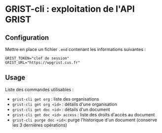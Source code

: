 # GRIST-cli : exploitation de l'API GRIST

## Configuration

Mettre en place un fichier `.end` contenant les informations suivantes :

```
GRIST_TOKEN="clef de session"
GRIST_URL="https://wpgrist.cus.fr"
```

## Usage

Liste des commandes utilisables :

- `grist-cli get org` : liste des organisations
- `grist-cli get org <id>` : détails d'une organisation
- `grist-cli get doc <id>` : détails d'un document
- `grist-cli get doc <id> access` : liste des droits d'accès au document
- `grist-cli purge doc <id>`: purge l'historique d'un document (conserve les 3 dernières opérations)